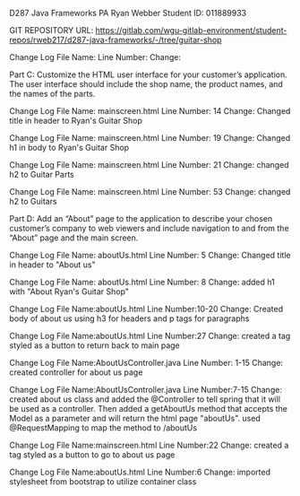 D287 Java Frameworks PA
Ryan Webber
Student ID: 011889933

GIT REPOSITORY URL: https://gitlab.com/wgu-gitlab-environment/student-repos/rweb217/d287-java-frameworks/-/tree/guitar-shop


Change Log
File Name: 
Line Number: 
Change: 

Part C: Customize the HTML user interface for your customer’s application. The user interface should include the shop name, the product names, and the names of the parts.

Change Log
File Name: mainscreen.html
Line Number: 14
Change: Changed title in header to Ryan's Guitar Shop

Change Log
File Name: mainscreen.html
Line Number: 19
Change: Changed h1 in body to Ryan's Guitar Shop

Change Log
File Name: mainscreen.html
Line Number: 21
Change: changed h2 to Guitar Parts

Change Log
File Name: mainscreen.html
Line Number: 53
Change: changed h2 to Guitars

Part D: Add an “About” page to the application to describe your chosen customer’s company to web viewers and include navigation to and from the “About” page and the main screen.


Change Log
File Name: aboutUs.html
Line Number: 5
Change: Changed title in header to "About us"

Change Log
File Name: aboutUs.html
Line Number: 8
Change: added h1 with "About Ryan's Guitar Shop"

Change Log
File Name:aboutUs.html
Line Number:10-20
Change: Created body of about us using h3 for headers and p tags for paragraphs

Change Log
File Name:aboutUs.html
Line Number:27
Change: created a tag styled as a button to return back to main page

Change Log
File Name:AboutUsController.java
Line Number: 1-15
Change: created controller for about us page


Change Log
File Name:AboutUsController.java
Line Number:7-15
Change:  created about us class and added the @Controller to tell spring that it will be used as a controller. Then added a getAboutUs method
that accepts the Model as a parameter and will return the html page "aboutUs". used @RequestMapping to map the method to /aboutUs

Change Log
File Name:mainscreen.html
Line Number:22
Change: created a tag styled as a button to go to about us page

Change Log
File Name:aboutUs.html
Line Number:6
Change: imported stylesheet from bootstrap to utilize container class 


